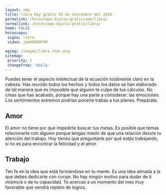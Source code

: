 ```yaml
---
layout: amp
title: libra hoy gratis 02 de noviembre del 2018 
permalink: /horoscopo-diario-gratis/amp/libra/
normallink: /horoscopo-diario-gratis/libra/
home: FALSE
horoscopo:
 signo: libra
 video: jmoHHFA9FVM

ogimg: /images/libra_char.png
sitemap:
 priority: 1
 changefreq: 'daily'
---
```



Puedes tener el aspecto intelectual de la ecuación totalmente claro en la cabeza. Has reunido todos los hechos y todos los datos se han elaborado de tal manera que es imposible que alguien te culpe de tus cálculos. No creas que has acabado, porque hay una parte a considerar: las emociones. Los sentimientos extremos podrían ponerle trabas a tus planes. Prepárate.

## Amor

El amor no tiene por qué impedirte buscar tus metas. Es posible que temas relacionarte con alguien porque tengas miedo de que una relación desvíe tu atención del trabajo. Hoy tienes que preguntarte por qué estás trabajando, si no es para encontrar la felicidad y el amor.

## Trabajo

Ten fe en la idea que está formándose en tu mente. Es una idea atinada a la que debes dedicarte con coraje. No hay ningún motivo para dudar de ti mismo/a o de tu capacidad. Te acercas a un momento del mes muy favorable que vendrá repleto de logros.